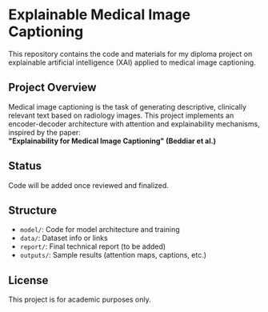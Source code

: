 # Explainable Medical Image Captioning

This repository contains the code and materials for my diploma project on explainable artificial intelligence (XAI) applied to medical image captioning.

## Project Overview
Medical image captioning is the task of generating descriptive, clinically relevant text based on radiology images. This project implements an encoder-decoder architecture with attention and explainability mechanisms, inspired by the paper:  
**"Explainability for Medical Image Captioning" (Beddiar et al.)**

## Status
Code will be added once reviewed and finalized.

## Structure
- `model/`: Code for model architecture and training
- `data/`: Dataset info or links
- `report/`: Final technical report (to be added)
- `outputs/`: Sample results (attention maps, captions, etc.)

## License
This project is for academic purposes only.
